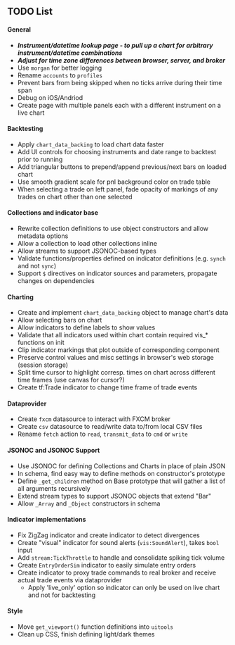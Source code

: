 ## TODO List

#### General

* ***Instrument/datetime lookup page - to pull up a chart for arbitrary instrument/datetime combinations***
* ***Adjust for time zone differences between browser, server, and broker***
* Use `morgan` for better logging
* Rename `accounts` to `profiles`
* Prevent bars from being skipped when no ticks arrive during their time span
* Debug on iOS/Andriod
* Create page with multiple panels each with a different instrument on a live chart

#### Backtesting

* Apply `chart_data_backing` to load chart data faster
* Add UI controls for choosing instruments and date range to backtest prior to running
* Add triangular buttons to prepend/append previous/next bars on loaded chart
* Use smooth gradient scale for pnl background color on trade table
* When selecting a trade on left panel, fade opacity of markings of any trades on chart other than one selected

#### Collections and indicator base

* Rewrite collection definitions to use object constructors and allow metadata options
* Allow a collection to load other collections inline
* Allow streams to support JSONOC-based types
* Validate functions/properties defined on indicator definitions (e.g. `synch` and not `sync`)
* Support `$` directives on indicator sources and parameters, propagate changes on dependencies

#### Charting

* Create and implement `chart_data_backing` object to manage chart's data
* Allow selecting bars on chart
* Allow indicators to define labels to show values
* Validate that all indicators used within chart contain required vis_* functions on init
* Clip indicator markings that plot outside of corresponding component
* Preserve control values and misc settings in browser's web storage (session storage)
* Split time cursor to highlight corresp. times on chart across different time frames (use canvas for cursor?)
* Create tf:Trade indicator to change time frame of trade events

#### Dataprovider

* Create `fxcm` datasource to interact with FXCM broker
* Create `csv` datasource to read/write data to/from local CSV files
* Rename `fetch` action to `read`, `transmit_data` to `cmd` or `write`

#### JSONOC and JSONOC Support

* Use JSONOC for defining Collections and Charts in place of plain JSON
* In schema, find easy way to define methods on constructor's prototype
* Define `_get_children` method on Base prototype that will gather a list of all arguments recursively
* Extend stream types to support JSONOC objects that extend "Bar"
* Allow `_Array` and `_Object` constructors in schema

#### Indicator implementations

* Fix ZigZag indicator and create indicator to detect divergences
* Create "visual" indicator for sound alerts (`vis:SoundAlert`), takes `bool` input
* Add `stream:TickThrottle` to handle and consolidate spiking tick volume
* Create `EntryOrderSim` indicator to easily simulate entry orders
* Create indicator to proxy trade commands to real broker and receive actual trade events via dataprovider
  - Apply 'live_only' option so indicator can only be used on live chart and not for backtesting

#### Style

* Move `get_viewport()` function definitions into `uitools`
* Clean up CSS, finish defining light/dark themes
